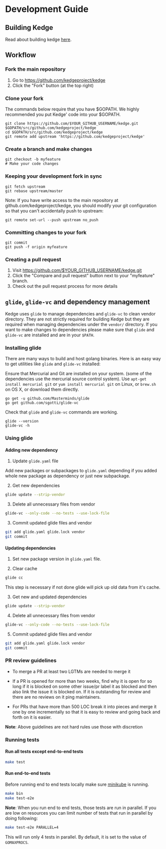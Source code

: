 # Development Guide

## Building Kedge

Read about building kedge [here](https://github.com/kedgeproject/kedge#building).

## Workflow
### Fork the main repository

1. Go to https://github.com/kedgeproject/kedge
2. Click the "Fork" button (at the top right)

### Clone your fork

The commands below require that you have $GOPATH. We highly recommended you put Kedge' code into your $GOPATH.

```console
git clone https://github.com/$YOUR_GITHUB_USERNAME/kedge.git $GOPATH/src/github.com/kedgeproject/kedge
cd $GOPATH/src/github.com/kedgeproject/kedge
git remote add upstream 'https://github.com/kedgeproject/kedge'
```

### Create a branch and make changes

```console
git checkout -b myfeature
# Make your code changes
```

### Keeping your development fork in sync

```console
git fetch upstream
git rebase upstream/master
```

Note: If you have write access to the main repository at github.com/kedgeproject/kedge, you should modify your git configuration so that you can't accidentally push to upstream:

```console
git remote set-url --push upstream no_push
```

### Committing changes to your fork

```console
git commit
git push -f origin myfeature
```

### Creating a pull request

1. Visit https://github.com/$YOUR_GITHUB_USERNAME/kedge.git
2. Click the "Compare and pull request" button next to your "myfeature" branch.
3. Check out the pull request process for more details

## `glide`, `glide-vc` and dependency management

Kedge uses `glide` to manage dependencies and `glide-vc` to clean vendor directory.
They are not strictly required for building Kedge but they are required when managing dependencies under the `vendor/` directory.
If you want to make changes to dependencies please make sure that `glide` and `glide-vc` are installed and are in your `$PATH`.

### Installing glide

There are many ways to build and host golang binaries. Here is an easy way to get utilities like `glide` and `glide-vc` installed:

Ensure that Mercurial and Git are installed on your system. (some of the dependencies use the mercurial source control system).
Use `apt-get install mercurial git` or `yum install mercurial git` on Linux, or `brew.sh` on OS X, or download them directly.

```console
go get -u github.com/Masterminds/glide
go get github.com/sgotti/glide-vc
```

Check that `glide` and `glide-vc` commands are working.

```console
glide --version
glide-vc -h
```

### Using glide

#### Adding new dependency

1. Update `glide.yaml` file

  Add new packages or subpackages to `glide.yaml` depending if you added whole
  new package as dependency or just new subpackage.

2. Get new dependencies

```bash
glide update --strip-vendor
```

3. Delete all unnecessary files from vendor

```bash
glide-vc --only-code --no-tests --use-lock-file
```

3. Commit updated glide files and vendor

```bash
git add glide.yaml glide.lock vendor
git commit
```


#### Updating dependencies

1. Set new package version in  `glide.yaml` file.

2. Clear cache

```bash
glide cc
```
This step is necessary if not done glide will pick up old data from it's cache.

3. Get new and updated dependencies

```bash
glide update --strip-vendor
```

4. Delete all unnecessary files from vendor

```bash
glide-vc --only-code --no-tests --use-lock-file
```

5. Commit updated glide files and vendor

```bash
git add glide.yaml glide.lock vendor
git commit
```

### PR review guidelines

- To merge a PR at least two LGTMs are needed to merge it

- If a PR is opened for more than two weeks, find why it is open for so long
if it is blocked on some other issue/pr label it as blocked and then also link
the issue it is blocked on. If it is outstanding for review and there are no
reviews on it ping maintainers.

- For PRs that have more than 500 LOC break it into pieces and merge it one
by one incrementally so that it is easy to review and going back and forth on
it is easier.

**Note**: Above guidelines are not hard rules use those with discretion

### Running tests

#### Run all tests except end-to-end tests

```bash
make test
```

#### Run end-to-end tests

Before running end to end tests locally make sure [minikube](https://github.com/kubernetes/minikube/)
is running.

```bash
make bin
make test-e2e
```

**Note**: When you run end to end tests, those tests are run in parallel. If
you are low on resources you can limit number of tests that run in parallel by
doing following:

```bash
make test-e2e PARALLEL=4
```

This will run only 4 tests in parallel. By default, it is set to the value of
`GOMAXPROCS`.
